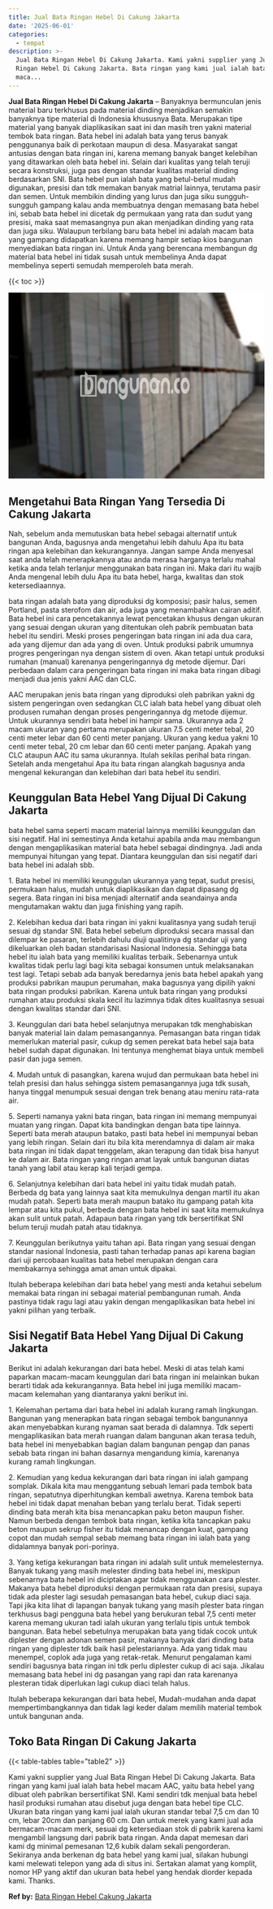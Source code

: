 ```yaml
---
title: Jual Bata Ringan Hebel Di Cakung Jakarta
date: '2025-06-01'
categories:
  - tempat
description: >-
  Jual Bata Ringan Hebel Di Cakung Jakarta. Kami yakni supplier yang Jual Bata
  Ringan Hebel Di Cakung Jakarta. Bata ringan yang kami jual ialah bata hebel
  maca...
---
```


**Jual Bata Ringan Hebel Di Cakung Jakarta** – Banyaknya bermunculan jenis material baru terkhusus pada material dinding menjadikan semakin banyaknya tipe material di Indonesia khususnya Bata. Merupakan tipe material yang banyak diaplikasikan saat ini dan masih tren yakni material tembok bata ringan. Bata hebel ini adalah bata yang terus banyak penggunanya baik di perkotaan maupun di desa. Masyarakat sangat antusias dengan bata ringan ini, karena memang banyak banget kelebihan yang ditawarkan oleh bata hebel ini. Selain dari kualitas yang telah teruji secara konstruksi, juga pas dengan standar kualitas material dinding berdasarkan SNI. Bata hebel pun ialah bata yang betul-betul mudah digunakan, presisi dan tdk memakan banyak matrial lainnya, terutama pasir dan semen. Untuk membikin dinding yang lurus dan juga siku sungguh-sungguh gampang kalau anda membuatnya dengan memasang bata hebel ini, sebab bata hebel ini dicetak dg permukaan yang rata dan sudut yang presisi, maka saat memasangnya pun akan menjadikan dinding yang rata dan juga siku. Walaupun terbilang baru bata hebel ini adalah macam bata yang gampang didapatkan karena memang hampir setiap kios bangunan menyediakan bata ringan ini. Untuk Anda yang berencana membangun dg material bata hebel ini tidak susah untuk membelinya Anda dapat membelinya seperti semudah memperoleh bata merah.

{{< toc >}}

![Jual Bata Ringan Hebel Di Cakung Jakarta](/images/jual-hebel-murah-02.png)

## Mengetahui Bata Ringan Yang Tersedia Di Cakung Jakarta

Nah, sebelum anda memutuskan bata hebel sebagai alternatif untuk bangunan Anda, bagusnya anda mengetahui lebih dahulu Apa itu bata ringan apa kelebihan dan kekurangannya. Jangan sampe Anda menyesal saat anda telah menerapkannya atau anda merasa harganya terlalu mahal ketika anda telah terlanjur menggunakan bata ringan ini. Maka dari itu wajib Anda mengenal lebih dulu Apa itu bata hebel, harga, kwalitas dan stok ketersediaannya.

bata ringan adalah bata yang diproduksi dg komposisi; pasir halus, semen Portland, pasta sterofom dan air, ada juga yang menambahkan cairan aditif. Bata hebel ini cara pencetakannya lewat pencetakan khusus dengan ukuran yang sesuai dengan ukuran yang ditentukan oleh pabrik pembuatan bata hebel itu sendiri. Meski proses pengeringan bata ringan ini ada dua cara, ada yang dijemur dan ada yang di oven. Untuk produksi pabrik umumnya progres pengeringan nya dengan sistem di oven. Akan tetapi untuk produksi rumahan (manual) karenanya pengeringannya dg metode dijemur. Dari perbedaan dalam cara pengeringan bata ringan ini maka bata ringan dibagi menjadi dua jenis yakni AAC dan CLC.

AAC merupakan jenis bata ringan yang diproduksi oleh pabrikan yakni dg sistem pengeringan oven sedangkan CLC ialah bata hebel yang dibuat oleh produsen rumahan dengan proses pengeringannya dg metode dijemur. Untuk ukurannya sendiri bata hebel ini hampir sama. Ukurannya ada 2 macam ukuran yang pertama merupakan ukuran 7.5 centi meter tebal, 20 centi meter lebar dan 60 centi meter panjang. Ukuran yang kedua yakni 10 centi meter tebal, 20 cm lebar dan 60 centi meter panjang. Apakah yang CLC ataupun AAC itu sama ukurannya. Itulah sekilas perihal bata ringan. Setelah anda mengetahui Apa itu bata ringan alangkah bagusnya anda mengenal kekurangan dan kelebihan dari bata hebel itu sendiri.

## Keunggulan Bata Hebel Yang Dijual Di Cakung Jakarta

bata hebel sama seperti macam material lainnya memiliki keunggulan dan sisi negatif. Hal ini semestinya Anda ketahui apabila anda mau membangun dengan mengaplikasikan material bata hebel sebagai dindingnya. Jadi anda mempunyai hitungan yang tepat. Diantara keunggulan dan sisi negatif dari bata hebel ini adalah sbb.

1\. Bata hebel ini memiliki keunggulan ukurannya yang tepat, sudut presisi, permukaan halus, mudah untuk diaplikasikan dan dapat dipasang dg segera. Bata ringan ini bisa menjadi alternatif anda seandainya anda mengutamakan waktu dan juga finishing yang rapih.

2\. Kelebihan kedua dari bata ringan ini yakni kualitasnya yang sudah teruji sesuai dg standar SNI. Bata hebel sebelum diproduksi secara massal dan dilempar ke pasaran, terlebih dahulu diuji qualitinya dg standar uji yang dikeluarkan oleh badan standarisasi Nasional Indonesia. Sehingga bata hebel itu ialah bata yang memiliki kualitas terbaik. Sebenarnya untuk kwalitas tidak perlu lagi bagi kita sebagai konsumen untuk melaksanakan test lagi. Tetapi sebab ada banyak beredarnya jenis bata hebel apakah yang produksi pabrikan maupun perumahan, maka bagusnya yang dipilih yakni bata ringan produksi pabrikan. Karena untuk bata ringan yang produksi rumahan atau produksi skala kecil itu lazimnya tidak dites kualitasnya sesuai dengan kwalitas standar dari SNI.

3\. Keunggulan dari bata hebel selanjutnya merupakan tdk menghabiskan banyak material lain dalam pemasangannya. Pemasangan bata ringan tidak memerlukan material pasir, cukup dg semen perekat bata hebel saja bata hebel sudah dapat digunakan. Ini tentunya menghemat biaya untuk membeli pasir dan juga semen.

4\. Mudah untuk di pasangkan, karena wujud dan permukaan bata hebel ini telah presisi dan halus sehingga sistem pemasangannya juga tdk susah, hanya tinggal menumpuk sesuai dengan trek benang atau meniru rata-rata air.

5\. Seperti namanya yakni bata ringan, bata ringan ini memang mempunyai muatan yang ringan. Dapat kita bandingkan dengan bata tipe lainnya. Seperti bata merah ataupun batako, pasti bata hebel ini mempunyai beban yang lebih ringan. Selain dari itu bila kita merendamnya di dalam air maka bata ringan ini tidak dapat tenggelam, akan terapung dan tidak bisa hanyut ke dalam air. Bata ringan yang ringan amat layak untuk bangunan diatas tanah yang labil atau kerap kali terjadi gempa.

6\. Selanjutnya kelebihan dari bata hebel ini yaitu tidak mudah patah. Berbeda dg bata yang lainnya saat kita memukulnya dengan martil itu akan mudah patah. Seperti bata merah maupun batako itu gampang patah kita lempar atau kita pukul, berbeda dengan bata hebel ini saat kita memukulnya akan sulit untuk patah. Adapaun bata ringan yang tdk bersertifikat SNI belum teruji mudah patah atau tidaknya.

7\. Keunggulan berikutnya yaitu tahan api. Bata ringan yang sesuai dengan standar nasional Indonesia, pasti tahan terhadap panas api karena bagian dari uji percobaan kualitas bata hebel merupakan dengan cara membakarnya sehingga amat aman untuk dipakai.

Itulah beberapa kelebihan dari bata hebel yang mesti anda ketahui sebelum memakai bata ringan ini sebagai material pembangunan rumah. Anda pastinya tidak ragu lagi atau yakin dengan mengaplikasikan bata hebel ini yakni pilihan yang terbaik.

## Sisi Negatif Bata Hebel Yang Dijual Di Cakung Jakarta

Berikut ini adalah kekurangan dari bata hebel. Meski di atas telah kami paparkan macam-macam keunggulan dari bata ringan ini melainkan bukan berarti tidak ada kekurangannya. Bata hebel ini juga memiliki macam-macam kelemahan yang diantaranya yakni berikut ini.

1\. Kelemahan pertama dari bata hebel ini adalah kurang ramah lingkungan. Bangunan yang menerapkan bata ringan sebagai tembok bangunannya akan menyebabkan kurang nyaman saat berada di dalamnya. Tdk seperti mengaplikasikan bata merah ruangan dalam bangunan akan terasa teduh, bata hebel ini menyebabkan bagian dalam bangunan pengap dan panas sebab bata ringan ini bahan dasarnya mengandung kimia, karenanya kurang ramah lingkungan.

2\. Kemudian yang kedua kekurangan dari bata ringan ini ialah gampang somplak. Dikala kita mau menggantung sebuah lemari pada tembok bata ringan, sepatutnya diperhitungkan kembali awetnya. Karena tembok bata hebel ini tidak dapat menahan beban yang terlalu berat. Tidak seperti dinding bata merah kita bisa menancapkan paku beton maupun fisher. Namun berbeda dengan tembok bata ringan, ketika kita tancapkan paku beton maupun sekrup fisher itu tidak menancap dengan kuat, gampang copot dan mudah sempal sebab memang bata ringan ini ialah bata yang didalamnya banyak pori-porinya.

3\. Yang ketiga kekurangan bata ringan ini adalah sulit untuk memelesternya. Banyak tukang yang masih melester dinding bata hebel ini, meskipun sebenarnya bata hebel ini diciptakan agar tidak menggunakan cara plester. Makanya bata hebel diproduksi dengan permukaan rata dan presisi, supaya tidak ada plester lagi sesudah pemasangan bata hebel, cukup diaci saja. Tapi jika kita lihat di lapangan banyak tukang yang masih plester bata ringan terkhusus bagi pengguna bata hebel yang berukuran tebal 7,5 centi meter karena memang ukuran tadi ialah ukuran yang terlalu tipis untuk tembok bangunan. Bata hebel sebetulnya merupakan bata yang tidak cocok untuk diplester dengan adonan semen pasir, makanya banyak dari dinding bata ringan yang diplester tdk baik hasil pelestariannya. Ada yang tidak mau menempel, coplok ada juga yang retak-retak. Menurut pengalaman kami sendiri bagusnya bata ringan ini tdk perlu diplester cukup di aci saja. Jikalau memasang bata hebel ini dg pasangan yang rapi dan rata karenanya plesteran tidak diperlukan lagi cukup diaci telah halus.

Itulah beberapa kekurangan dari bata hebel, Mudah-mudahan anda dapat mempertimbangkannya dan tidak lagi keder dalam memilih material tembok untuk bangunan anda.

## Toko Bata Ringan Di Cakung Jakarta

{{< table-tables table="table2" >}}

Kami yakni supplier yang Jual Bata Ringan Hebel Di Cakung Jakarta. Bata ringan yang kami jual ialah bata hebel macam AAC, yaitu bata hebel yang dibuat oleh pabrikan bersertifikat SNI. Kami sendiri tdk menjual bata hebel hasil produksi rumahan atau disebut juga dengan bata hebel tipe CLC. Ukuran bata ringan yang kami jual ialah ukuran standar tebal 7,5 cm dan 10 cm, lebar 20cm dan panjang 60 cm. Dan untuk merek yang kami jual ada bermacam-macam merk, sesuai dg ketersediaan stok di pabrik karena kami mengambil langsung dari pabrik bata ringan. Anda dapat memesan dari kami dg minimal pemesanan 12,6 kubik dalam sekali pengorderan. Sekiranya anda berkenan dg bata hebel yang kami jual, silakan hubungi kami melewati telepon yang ada di situs ini. Sertakan alamat yang komplit, nomor HP yang aktif dan ukuran bata hebel yang hendak diorder kepada kami. Thanks.

**Ref by:** [Bata Ringan Hebel Cakung Jakarta](https://id.wikipedia.org/wiki/Bata)
